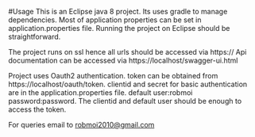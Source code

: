#Usage
This is an Eclipse java 8 project. Its uses gradle to manage dependencies. 
Most of application properties can be set in application.properties file. Running the project on Eclipse should be straightforward.

The project runs on ssl hence all urls should be accessed via https://
Api documentation can be accessed via https://localhost/swagger-ui.html

Project uses Oauth2 authentication. token can be obtained from https://localhost/oauth/token. clientid and secret for basic authentication are in the application.properties file. default user:robmoi password:password. The clientid and default user should be enough to access the token.

For queries email to robmoi2010@gmail.com